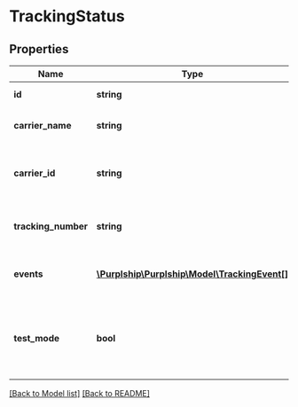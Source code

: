 # TrackingStatus

## Properties
Name | Type | Description | Notes
------------ | ------------- | ------------- | -------------
**id** | **string** | A unique identifier | [optional] 
**carrier_name** | **string** | The tracking carrier | 
**carrier_id** | **string** | The tracking carrier configured identifier | 
**tracking_number** | **string** | The shipment tracking number | 
**events** | [**\Purplship\Purplship\Model\TrackingEvent[]**](TrackingEvent.md) | The tracking details events | [optional] 
**test_mode** | **bool** | Specified whether it was created with a carrier in test mode | 

[[Back to Model list]](../../README.md#documentation-for-models) [[Back to README]](../../README.md)

